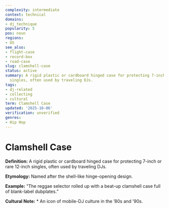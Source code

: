 ```yaml
---
complexity: intermediate
context: technical
domains:
- dj_technique
popularity: 5
pos: noun
regions:
- US
see_also:
- flight-case
- record-box
- road-case
slug: clamshell-case
status: active
summary: A rigid plastic or cardboard hinged case for protecting 7-inch or rare 12-inch
  singles, often used by traveling DJs.
tags:
- dj-related
- collecting
- cultural
term: Clamshell Case
updated: '2025-10-06'
verification: unverified
genres:
- Hip Hop
---
```


# Clamshell Case

**Definition:** A rigid plastic or cardboard hinged case for protecting 7-inch or rare 12-inch singles, often used by traveling DJs.

**Etymology:** Named after the shell-like hinge-opening design.

**Example:** “The reggae selector rolled up with a beat-up clamshell case full of blank-label dubplates.”

**Cultural Note:** * An icon of mobile-DJ culture in the ’80s and ’90s.

